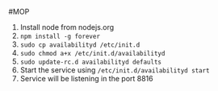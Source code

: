 #MOP

1. Install node from nodejs.org
2. `npm install -g forever`
3. `sudo cp availabilityd /etc/init.d` 
4. `sudo chmod a+x /etc/init.d/availabilityd`
5. `sudo update-rc.d availabilityd defaults`
6. Start the service using `/etc/init.d/availabilityd start`
7. Service will be listening in the port 8816
